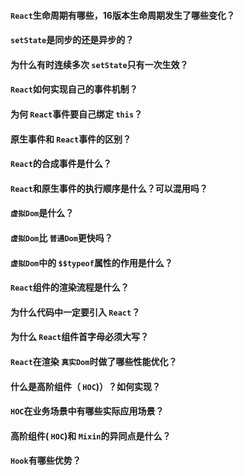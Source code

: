 #### `React`生命周期有哪些，16版本生命周期发生了哪些变化？



#### `setState`是同步的还是异步的？

#### 为什么有时连续多次 `setState`只有一次生效？

#### `React`如何实现自己的事件机制？

#### 为何 `React`事件要自己绑定 `this`？

#### 原生事件和 `React`事件的区别？

#### `React`的合成事件是什么？

#### `React`和原生事件的执行顺序是什么？可以混用吗？

#### `虚拟Dom`是什么？

#### `虚拟Dom`比 `普通Dom`更快吗？

#### `虚拟Dom`中的 `$$typeof`属性的作用是什么？

#### `React`组件的渲染流程是什么？

#### 为什么代码中一定要引入 `React`？

#### 为什么 `React`组件首字母必须大写？

#### `React`在渲染 `真实Dom`时做了哪些性能优化？

#### 什么是高阶组件（ `HOC`)）？如何实现？

#### `HOC`在业务场景中有哪些实际应用场景？

#### 高阶组件( `HOC`)和 `Mixin`的异同点是什么？

#### `Hook`有哪些优势？

